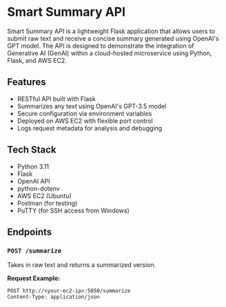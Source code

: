 # Smart Summary API

Smart Summary API is a lightweight Flask application that allows users to submit raw text and receive a concise summary generated using OpenAI's GPT model. The API is designed to demonstrate the integration of Generative AI (GenAI) within a cloud-hosted microservice using Python, Flask, and AWS EC2.

## Features

- RESTful API built with Flask
- Summarizes any text using OpenAI's GPT-3.5 model
- Secure configuration via environment variables
- Deployed on AWS EC2 with flexible port control
- Logs request metadata for analysis and debugging

## Tech Stack

- Python 3.11
- Flask
- OpenAI API
- python-dotenv
- AWS EC2 (Ubuntu)
- Postman (for testing)
- PuTTY (for SSH access from Windows)

## Endpoints

### `POST /summarize`

Takes in raw text and returns a summarized version.

**Request Example:**

```http
POST http://<your-ec2-ip>:5050/summarize
Content-Type: application/json
